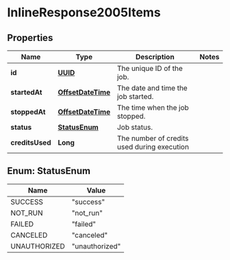 

# InlineResponse2005Items

## Properties

Name | Type | Description | Notes
------------ | ------------- | ------------- | -------------
**id** | [**UUID**](UUID.md) | The unique ID of the job. | 
**startedAt** | [**OffsetDateTime**](OffsetDateTime.md) | The date and time the job started. | 
**stoppedAt** | [**OffsetDateTime**](OffsetDateTime.md) | The time when the job stopped. | 
**status** | [**StatusEnum**](#StatusEnum) | Job status. | 
**creditsUsed** | **Long** | The number of credits used during execution | 



## Enum: StatusEnum

Name | Value
---- | -----
SUCCESS | &quot;success&quot;
NOT_RUN | &quot;not_run&quot;
FAILED | &quot;failed&quot;
CANCELED | &quot;canceled&quot;
UNAUTHORIZED | &quot;unauthorized&quot;



